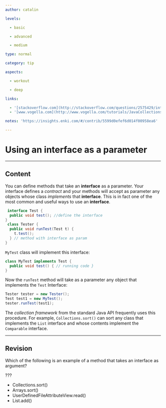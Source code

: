 ```yaml
---
author: catalin

levels:

  - basic

  - advanced

  - medium

type: normal

category: tip

aspects:

  - workout

  - deep

links:

  - '[stackoverflow.com](http://stackoverflow.com/questions/2575429/interface-as-a-method-parameter-in-java){website}'
  - '[www.vogella.com](http://www.vogella.com/tutorials/JavaCollections/article.html#collectionssort){website}'

notes: 'https://insights.enki.com/#/contrib/5599d0efef6d014f00958ea6'

---
```


# Using an interface as a parameter

---
## Content

You can define methods that take an **interface** as a parameter. Your interface defines a *contract* and your methods will accept as parameter any objects whose class *implements* that **interface**. This is in fact one of the most common and useful ways to use an **interface**.

```java
 interface Test {
  public void test(); //define the interface
}
 class Tester {
  public void runTest(Test t) {
    t.test(); 
  } // method with interface as param
}
```
`MyTest` class will implement this interface:

```java
class MyTest implements Test {
  public void test() { // running code }
}
```

Now the `runTest` method will take as a parameter any object that implements the `Test` Interface:
```java
Tester tester = new Tester();
Test test1 = new MyTest();
tester.runTest(test1);
```
The *collection framework* from the standard Java API frequently uses this procedure. For example, `Collections.sort()` can sort any class that implements the `List` interface and whose contents implement the `Comparable` interface.

---
## Revision

Which of the following is an example of a method that takes an interface as argument?

???

* Collections.sort()
* Arrays.sort()
* UserDefinedFileAttributeView.read() 
* List.add()
